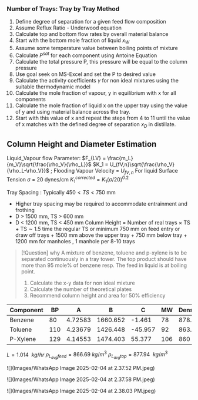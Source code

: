 ### Number of Trays: Tray by Tray Method
1. Define degree of separation for a given feed flow composition
2. Assume Reflux Ratio - Underwood equation
3. Calculate top and bottom flow rates by overall material balance
4. Start with the bottom mole fraction of liquid $x_W$ 
5. Assume some temperature value between boiling points of mixture
6. Calculate $P^{sat}$ for each component using Antoine Equation
7. Calculate the total pressure P, this pressure will be equal to the column pressure 
8. Use goal seek on MS-Excel and set the P to desired value
9. Calculate the activity coefficients $\gamma$ for non ideal mixtures using the suitable thermodynamic model
10. Calculate the mole fraction of vapour, y  in equilibrium with x for all components
11. Calculate the mole fraction of liquid x on the upper tray using the value of y and using material balance across the tray.
12. Start with this value of x and repeat the steps from 4 to 11 until the value of x matches with the defined degree of separation $x_D$ in distillate.

## Column Height and Diameter Estimation
Liquid_Vapour flow Parameter: $F_{LV} = \frac{m_L}{m_V}\sqrt{\frac{\rho_V}{\rho_L}}$ 
$K_1 = U_{fV,n}\sqrt{\frac{\rho_V}{\rho_L-\rho_V}}$ ; Flooding Vapour Velocity = $U_{fV,n}$
For liquid Surface Tension $\sigma$ = 20 dynes/cm
$K_1^{corrected} = K_1(\sigma/20)^{0.2}$

Tray Spacing : Typically $450<TS<750$ mm
- Higher tray spacing may be required to accommodate entrainment and frothing
- D > 1500 mm, TS > 600 mm
- D < 1200 mm, TS < 450 mm 
Column Height = Number of real trays $\times$ TS
\+ TS $\sim$ 1.5 time the regular TS or minimum 750 mm on feed entry or draw off trays
\+ 1500 mm above the upper tray
\+ 750 mm below tray
\+ 1200 mm for manholes , 1 manhole per 8-10 trays


> [!Question] why 
> A mixture of benzene, toluene and p-xylene is to be separated continuously in a tray tower. The top product should have more than 95 mole% of benzene resp. The feed in liquid is at boiling point.
> 1. Calculate the x-y data for non ideal mixture
> 2. Calculate the number of theoretical plates
> 3. Recommend column height and area for 50% efficiency

| Component | BP  | A       | B        | C       | MW  | Density |
| --------- | --- | ------- | -------- | ------- | --- | ------- |
| Benzene   | 80  | 4.72583 | 1660.652 | -1.461  | 78  | 878.7   |
| Toluene   | 110 | 4.23679 | 1426.448 | -45.957 | 92  | 863.6   |
| P-Xylene  | 129 | 4.14553 | 1474.403 | 55.377  | 106 | 860     |

$L = 1.014\ \ kg/hr$  $\rho_{L_{avg}feed} = 866.69\ kg /m^3$  $\rho_{L_{avg}top} = 877.94\ \ kg/m^3$



![](Images/WhatsApp Image 2025-02-04 at 2.37.52 PM.jpeg)






![](Images/WhatsApp Image 2025-02-04 at 2.37.58 PM.jpeg)










![](Images/WhatsApp Image 2025-02-04 at 2.38.03 PM.jpeg)

















